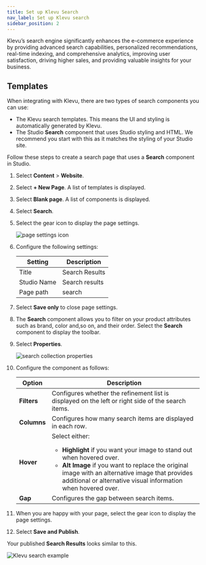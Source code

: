 ```yaml
---
title: Set up Klevu Search
nav_label: Set up Klevu search
sidebar_position: 2
---
```


Klevu’s search engine significantly enhances the e-commerce experience by providing advanced search capabilities, personalized recommendations, real-time indexing, and comprehensive analytics, improving user satisfaction, driving higher sales, and providing valuable insights for your business.

## Templates

When integrating with Klevu, there are two types of search components you can use:

- The Klevu search templates. This means the UI and styling is automatically generated by Klevu.
- The Studio **Search** component that uses Studio styling and HTML. We recommend you start with this as it matches the styling of your Studio site.

Follow these steps to create a search page that uses a **Search** component in Studio.

1. Select **Content** > **Website**.
2. Select **+ New Page**. A list of templates is displayed.
3. Select **Blank page**. A list of components is displayed.
4. Select **Search**.
5. Select the gear icon to display the page settings.

    ![page settings icon](/assets/cxsgearicon.png)

6. Configure the following settings:

    | Setting | Description |
    | --- | --- |
    | Title | Search Results |
    | Studio Name | Search results |
    | Page path | search |

7. Select **Save only** to close page settings.
8. The **Search** component allows you to filter on your product attributes such as brand, color and,so on, and their order. Select the **Search** component to display the toolbar. 
9. Select **Properties**.

    ![search collection properties](/assets/studio/search-properties.png)

10. Configure the component as follows:

    | Option | Description                                                                                                                                                                                                                                                                   |
    | --- |-------------------------------------------------------------------------------------------------------------------------------------------------------------------------------------------------------------------------------------------------------------------------------|
    | **Filters** | Configures whether the refinement list is displayed on the left or right side of the search items.                                                                                                                                                                            |
    | **Columns** | Configures how many search items are displayed in each row.                                                                                                                                                                                                                   |
    | **Hover** | Select either: <ul><li>**Highlight** if you want your image to stand out when hovered over.</li><li>**Alt Image** if you want to replace the original image with an alternative image that provides additional or alternative visual information when hovered over.</li></ul> |
    | **Gap** | Configures the gap between search items.                                                                                                                                                                                                                                      |

11. When you are happy with your page, select the gear icon to display the page settings.
12. Select **Save and Publish**.

Your published **Search Results** looks similar to this.

![Klevu search example](/assets/studio/klev-search-example.png)





